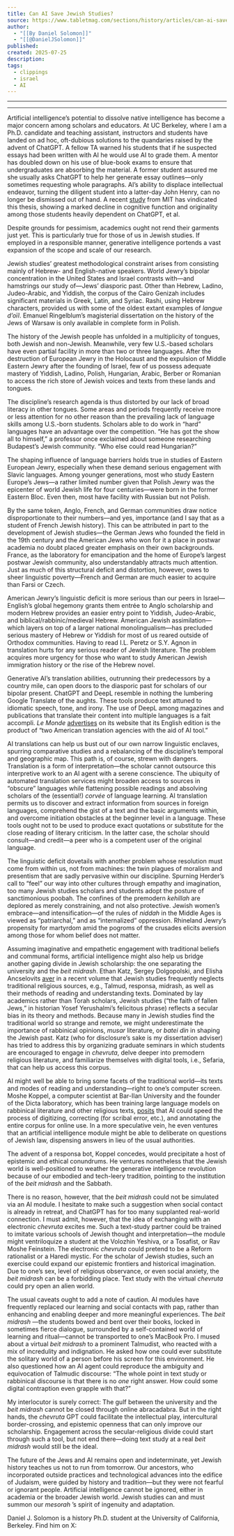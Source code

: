 ```yaml
---
title: Can AI Save Jewish Studies?
source: https://www.tabletmag.com/sections/history/articles/can-ai-save-jewish-studies
author:
  - "[[By Daniel Solomon]]"
  - "[[@DanielJSolomon]]"
published: 
created: 2025-07-25
description: 
tags:
  - clippings
  - israel
  - AI
---
```

---

---

Artificial intelligence’s potential to dissolve native intelligence has become a major concern among scholars and educators. At UC Berkeley, where I am a Ph.D. candidate and teaching assistant, instructors and students have landed on ad hoc, oft-dubious solutions to the quandaries raised by the advent of ChatGPT. A fellow TA warned his students that if he suspected essays had been written with AI he would use AI to grade them. A mentor has doubled down on his use of blue-book exams to ensure that undergraduates are absorbing the material. A former student assured me she usually asks ChatGPT to help her generate essay outlines—only sometimes requesting whole paragraphs. AI’s ability to displace intellectual endeavor, turning the diligent student into a latter-day John Henry, can no longer be dismissed out of hand. A recent [study](https://url.avanan.click/v2/___https:/www.media.mit.edu/publications/your-brain-on-chatgpt/___.YXAzOnRhYmxldDphOm86OGQxODYwZWU3YzFlOWIyNGIzZWUxNTE1N2I3M2ExMWI6Njo1NDc2OjAzYjhjY2QzYWEyMjAzY2M0Y2YxMGNlNmJiZTBmNzkzODllNWFhMjNiZDRjYmI2MDUzYTM3NTU2MDhjNmE4NjA6cDpUOk4) from MIT has vindicated this thesis, showing a marked decline in cognitive function and originality among those students heavily dependent on ChatGPT, et al.

Despite grounds for pessimism, academics ought not rend their garments just yet. This is particularly true for those of us in Jewish studies. If employed in a responsible manner, generative intelligence portends a vast expansion of the scope and scale of our research.

Jewish studies’ greatest methodological constraint arises from consisting mainly of Hebrew- and English-native speakers. World Jewry’s bipolar concentration in the United States and Israel contrasts with—and hamstrings our study of—Jews’ diasporic past. Other than Hebrew, Ladino, Judeo-Arabic, and Yiddish, the corpus of the Cairo Genizah includes significant materials in Greek, Latin, and Syriac. Rashi, using Hebrew characters, provided us with some of the oldest extant examples of *langue d’oïl*. Emanuel Ringelblum’s magisterial dissertation on the history of the Jews of Warsaw is only available in complete form in Polish.

The history of the Jewish people has unfolded in a multiplicity of tongues, both Jewish and non-Jewish. Meanwhile, very few U.S.-based scholars have even partial facility in more than two or three languages. After the destruction of European Jewry in the Holocaust and the expulsion of Middle Eastern Jewry after the founding of Israel, few of us possess adequate mastery of Yiddish, Ladino, Polish, Hungarian, Arabic, Berber or Romanian to access the rich store of Jewish voices and texts from these lands and tongues.

The discipline’s research agenda is thus distorted by our lack of broad literacy in other tongues. Some areas and periods frequently receive more or less attention for no other reason than the prevailing lack of language skills among U.S.-born students. Scholars able to do work in “hard” languages have an advantage over the competition. “He has got the show all to himself,” a professor once exclaimed about someone researching Budapest’s Jewish community. “Who else could read Hungarian?”

The shaping influence of language barriers holds true in studies of Eastern European Jewry, especially when these demand serious engagement with Slavic languages. Among younger generations, most who study Eastern Europe’s Jews—a rather limited number given that Polish Jewry was the epicenter of world Jewish life for four centuries—were born in the former Eastern Bloc. Even then, most have facility with Russian but not Polish.

By the same token, Anglo, French, and German communities draw notice disproportionate to their numbers—and yes, importance (and I say that as a student of French Jewish history). This can be attributed in part to the development of Jewish studies—the German Jews who founded the field in the 19th century and the American Jews who won for it a place in postwar academia no doubt placed greater emphasis on their own backgrounds. France, as the laboratory for emancipation and the home of Europe’s largest postwar Jewish community, also understandably attracts much attention. Just as much of this structural deficit and distortion, however, owes to sheer linguistic poverty—French and German are much easier to acquire than Farsi or Czech.

American Jewry’s linguistic deficit is more serious than our peers in Israel—English’s global hegemony grants them entrée to Anglo scholarship and modern Hebrew provides an easier entry point to Yiddish, Judeo-Arabic, and biblical/rabbinic/medieval Hebrew. American Jewish assimilation—which layers on top of a larger national monolingualism—has precluded serious mastery of Hebrew or Yiddish for most of us reared outside of Orthodox communities. Having to read I.L. Peretz or S.Y. Agnon in translation hurts for any serious reader of Jewish literature. The problem acquires more urgency for those who want to study American Jewish immigration history or the rise of the Hebrew novel.

Generative AI’s translation abilities, outrunning their predecessors by a country mile, can open doors to the diasporic past for scholars of our bipolar present. ChatGPT and DeepL resemble in nothing the lumbering Google Translate of the aughts. These tools produce text attuned to idiomatic speech, tone, and irony. The use of DeepL among magazines and publications that translate their content into multiple languages is a fait accompli. *Le Monde* [advertises](https://url.avanan.click/v2/___https:/www.lemonde.fr/le-monde-et-vous/article/2022/04/07/welcome-to-le-monde-in-english_6121029_6065879.html___.YXAzOnRhYmxldDphOm86OGQxODYwZWU3YzFlOWIyNGIzZWUxNTE1N2I3M2ExMWI6NjplNDcxOjIyN2FhOGU1ZDY4ZmU3ZTUxZDgxNDk2MzhiMzNjZWZmMWEwOWQ4MzhmNzNiMTBiYjM3NzA3NTljOTVlNTM1OTA6cDpUOk4) on its website that its English edition is the product of “two American translation agencies with the aid of AI tool.”

AI translations can help us bust out of our own narrow linguistic enclaves, spurring comparative studies and a rebalancing of the discipline’s temporal and geographic map. This path is, of course, strewn with dangers. Translation is a form of interpretation—the scholar cannot outsource this interpretive work to an AI agent with a serene conscience. The ubiquity of automated translation services might broaden access to sources in “obscure” languages while flattening possible readings and absolving scholars of the (essential!) *corvée* of language learning. AI translation permits us to discover and extract information from sources in foreign languages, comprehend the gist of a text and the basic arguments within, and overcome initiation obstacles at the beginner level in a language. These tools ought not to be used to produce exact quotations or substitute for the close reading of literary criticism. In the latter case, the scholar should consult—and credit—a peer who is a competent user of the original language.

The linguistic deficit dovetails with another problem whose resolution must come from within us, not from machines: the twin plagues of moralism and presentism that are sadly pervasive within our discipline. Spurning Herder’s call to “feel” our way into other cultures through empathy and imagination, too many Jewish studies scholars and students adopt the posture of sanctimonious poobah. The confines of the premodern *kehillah* are deplored as merely constraining, and not also protective. Jewish women’s embrace—and intensification—of the rules of *niddah* in the Middle Ages is viewed as “patriarchal,” and as “internalized” oppression. Rhineland Jewry’s propensity for martyrdom amid the pogroms of the crusades elicits aversion among those for whom belief does not matter.

Assuming imaginative and empathetic engagement with traditional beliefs and communal forms, artificial intelligence might also help us bridge another gaping divide in Jewish scholarship: the one separating the university and the *beit midrash*. Ethan Katz, Sergey Dolgopolski, and Elisha Ancselovits [aver](https://url.avanan.click/v2/___https:/www.routledge.com/When-Jews-Argue-Between-the-University-and-the-Beit-Midrash/Katz-Dolgopolski-Ancselovits/p/book/9781032427416?srsltid=AfmBOooxR46-sdJWf2XHdQLA-DL0HMkhA_qtct_IyxGTPLo0Id-SGnvf___.YXAzOnRhYmxldDphOm86OGQxODYwZWU3YzFlOWIyNGIzZWUxNTE1N2I3M2ExMWI6Njo3N2Y1OjhkMDVhMmY1MDdiMzIxNDc1NTRiNTBkMmJjZmVjYWI5ZmE4YWM2NWQwNzkyNDM2OGI4MDE4NzlmYzQ5YmIxNTI6cDpUOk4) in a recent volume that Jewish studies frequently neglects traditional religious sources, e.g., Talmud, responsa, midrash, as well as their methods of reading and understanding texts. Dominated by lay academics rather than Torah scholars, Jewish studies (“the faith of fallen Jews,” in historian Yosef Yerushalmi’s felicitous phrase) reflects a secular bias in its theory and methods. Because many in Jewish studies find the traditional world so strange and remote, we might underestimate the importance of rabbinical opinions, *musar* literature, or *batei din* in shaping the Jewish past. Katz (who for disclosure’s sake is my dissertation adviser) has tried to address this by organizing graduate seminars in which students are encouraged to engage in *chevruta*, delve deeper into premodern religious literature, and familiarize themselves with digital tools, i.e., Sefaria, that can help us access this corpus.

AI might well be able to bring some facets of the traditional world—its texts and modes of reading and understanding—right to one’s computer screen. Moshe Koppel, a computer scientist at Bar-Ilan University and the founder of the Dicta laboratory, which has been training large language models on rabbinical literature and other religious texts, [posits](https://url.avanan.click/v2/___https:/mosaicmagazine.com/essay/politics-current-affairs/2024/03/what-artificial-intelligence-has-in-store-for-judaism/___.YXAzOnRhYmxldDphOm86OGQxODYwZWU3YzFlOWIyNGIzZWUxNTE1N2I3M2ExMWI6Njo1MmEyOmYyMmJjZGY3ODMyNzM0NjQ3MDg5M2VhMWI0MDE5Mzg1ZTM4YmY5NmIwZTYwYzExOWM2MWZiMjMzODczYzI0YjI6cDpUOk4) that AI could speed the process of digitizing, correcting (for scribal error, etc.), and annotating the entire corpus for online use. In a more speculative vein, he even ventures that an artificial intelligence module might be able to deliberate on questions of Jewish law, dispensing answers in lieu of the usual authorities.

The advent of a responsa bot, Koppel concedes, would precipitate a host of epistemic and ethical conundrums. He ventures nonetheless that the Jewish world is well-positioned to weather the generative intelligence revolution because of our embodied and tech-leery tradition, pointing to the institution of the *beit midrash* and the Sabbath.

There is no reason, however, that the *beit midrash* could not be simulated via an AI module. I hesitate to make such a suggestion when social contact is already in retreat, and ChatGPT has for too many supplanted real-world connection. I must admit, however, that the idea of exchanging with an electronic *chevruta* excites me. Such a text-study partner could be trained to imitate various schools of Jewish thought and interpretation—the module might ventriloquize a student at the Volozhin Yeshiva, or a Tosafist, or Rav Moshe Feinstein. The electronic *chevruta* could pretend to be a Reform rationalist or a Haredi mystic. For the scholar of Jewish studies, such an exercise could expand our epistemic frontiers and historical imagination. Due to one’s sex, level of religious observance, or even social anxiety, the *beit midrash* can be a forbidding place. Text study with the virtual *chevruta* could pry open an alien world.

The usual caveats ought to add a note of caution. AI modules have frequently replaced our learning and social contacts with pap, rather than enhancing and enabling deeper and more meaningful experiences. The *beit midrash* —the students bowed and bent over their books, locked in sometimes fierce dialogue, surrounded by a self-contained world of learning and ritual—cannot be transported to one’s MacBook Pro. I mused about a virtual *beit midrash* to a prominent Talmudist, who reacted with a mix of incredulity and indignation. He asked how one could ever substitute the solitary world of a person before his screen for this environment. He also questioned how an AI agent could reproduce the ambiguity and equivocation of Talmudic discourse: “The whole point in text study or rabbinical discourse is that there is no *one* right answer. How could some digital contraption even grapple with that?”

My interlocutor is surely correct: The gulf between the university and the *beit midrash* cannot be closed through online abracadabra. But in the right hands, the *chevruta* GPT could facilitate the intellectual play, intercultural border-crossing, and epistemic openness that can only improve our scholarship. Engagement across the secular-religious divide could start through such a tool, but not end there—doing text study at a real *beit midrash* would still be the ideal.

The future of the Jews and AI remains open and indeterminate, yet Jewish history teaches us not to run from tomorrow. Our ancestors, who incorporated outside practices and technological advances into the edifice of Judaism, were guided by history and tradition—but they were not fearful or ignorant people. Artificial intelligence cannot be ignored, either in academia or the broader Jewish world. Jewish studies can and must summon our *mesorah* ’s spirit of ingenuity and adaptation.

Daniel J. Solomon is a history Ph.D. student at the University of California, Berkeley. Find him on X: